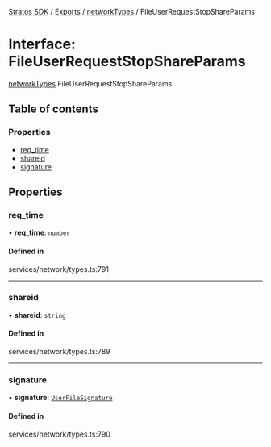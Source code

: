 [Stratos SDK](../README.md) / [Exports](../modules.md) / [networkTypes](../modules/networkTypes.md) / FileUserRequestStopShareParams

# Interface: FileUserRequestStopShareParams

[networkTypes](../modules/networkTypes.md).FileUserRequestStopShareParams

## Table of contents

### Properties

- [req\_time](networkTypes.FileUserRequestStopShareParams.md#req_time)
- [shareid](networkTypes.FileUserRequestStopShareParams.md#shareid)
- [signature](networkTypes.FileUserRequestStopShareParams.md#signature)

## Properties

### req\_time

• **req\_time**: `number`

#### Defined in

services/network/types.ts:791

___

### shareid

• **shareid**: `string`

#### Defined in

services/network/types.ts:789

___

### signature

• **signature**: [`UserFileSignature`](networkTypes.UserFileSignature.md)

#### Defined in

services/network/types.ts:790
